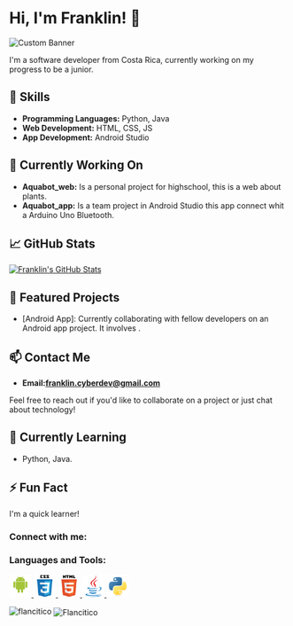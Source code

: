 # Hi, I'm Franklin! 👋

![Custom Banner](https://images7.alphacoders.com/122/1228014.png)

I'm a software developer from Costa Rica, currently working on my progress to be a junior.

## 🚀 Skills
- **Programming Languages:** Python, Java
- **Web Development:** HTML, CSS, JS
- **App Development:** Android Studio

## 🔭 Currently Working On
- **Aquabot_web:** Is a personal project for highschool, this is a web about plants.
- **Aquabot_app:** Is a team project in Android Studio this app connect whit a Arduino Uno Bluetooth.
## 📈 GitHub Stats
[![Franklin's GitHub Stats](https://github-readme-stats.vercel.app/api?username=flancitico&show_icons=true&theme=radical)](https://github.com/flancitico)

## 🌟 Featured Projects
- [Android App]: Currently collaborating with fellow developers on an Android app project. It involves .

## 📫 Contact Me
- **Email:franklin.cyberdev@gmail.com** 

Feel free to reach out if you'd like to collaborate on a project or just chat about technology!

## 🌱 Currently Learning
- Python, Java.

## ⚡ Fun Fact
I'm a quick learner!

<h3 align="left">Connect with me:</h3>
<p align="left">
</p>

<h3 align="left">Languages and Tools:</h3>
<p align="left"> <a href="https://developer.android.com" target="_blank" rel="noreferrer"> <img src="https://raw.githubusercontent.com/devicons/devicon/master/icons/android/android-original-wordmark.svg" alt="android" width="40" height="40"/> </a> <a href="https://www.w3schools.com/css/" target="_blank" rel="noreferrer"> <img src="https://raw.githubusercontent.com/devicons/devicon/master/icons/css3/css3-original-wordmark.svg" alt="css3" width="40" height="40"/> </a> <a href="https://www.w3.org/html/" target="_blank" rel="noreferrer"> <img src="https://raw.githubusercontent.com/devicons/devicon/master/icons/html5/html5-original-wordmark.svg" alt="html5" width="40" height="40"/> </a> <a href="https://www.java.com" target="_blank" rel="noreferrer"> <img src="https://raw.githubusercontent.com/devicons/devicon/master/icons/java/java-original.svg" alt="java" width="40" height="40"/> </a> <a href="https://www.python.org" target="_blank" rel="noreferrer"> <img src="https://raw.githubusercontent.com/devicons/devicon/master/icons/python/python-original.svg" alt="python" width="40" height="40"/> </a> </p>

<p><img align="left" src="https://github-readme-stats.vercel.app/api/top-langs?username=flancitico&show_icons=true&locale=en&layout=compact" alt="flancitico" /></p>

<p>&nbsp;<img align="center" src="https://github-readme-stats.vercel.app/api?username=flancitico&show_icons=true&locale=en" alt="Flancitico" /></p>

